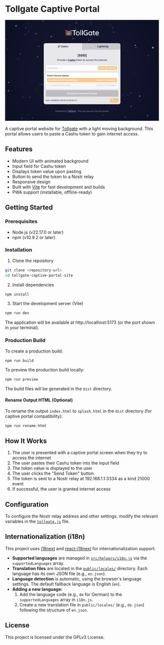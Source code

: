 # Tollgate Captive Portal

![](tollgate-captive-portal.png)

A captive portal website for [Tollgate](https://tollgate.me) with a light moving background. This portal allows users to paste a Cashu token to gain internet access.

## Features

- Modern UI with animated background
- Input field for Cashu token
- Displays token value upon pasting
- Button to send the token to a Nostr relay
- Responsive design
- Built with [Vite](https://vitejs.dev/) for fast development and builds
- PWA support (installable, offline-ready)

## Getting Started

### Prerequisites

- Node.js (v22.17.0 or later)
- npm (v10.9.2 or later)

### Installation

1. Clone the repository
```bash
git clone <repository-url>
cd tollgate-captive-portal-site
```

2. Install dependencies
```bash
npm install
```

3. Start the development server (Vite)
```bash
npm run dev
```

The application will be available at http://localhost:5173 (or the port shown in your terminal).

### Production Build

To create a production build:

```bash
npm run build
```

To preview the production build locally:

```bash
npm run preview
```

The build files will be generated in the `dist` directory.

#### Rename Output HTML (Optional)

To rename the output `index.html` to `splash.html` in the `dist` directory (for captive portal compatibility):

```bash
npm run rename-html
```

## How It Works

1. The user is presented with a captive portal screen when they try to access the internet
2. The user pastes their Cashu token into the input field
3. The token value is displayed to the user
4. The user clicks the "Send Token" button
5. The token is sent to a Nostr relay at 192.168.1.1:3334 as a kind 21000 event
6. If successful, the user is granted internet access

## Configuration

To configure the Nostr relay address and other settings, modify the relevant variables in the [`tollgate.js`](./src/helpers/tollgate.js) file.

## Internationalization (i18n)

This project uses [i18next](https://www.i18next.com/) and [react-i18next](https://react.i18next.com/) for internationalization support.

- **Supported languages** are managed in [`src/helpers/i18n.js`](./src/helpers/i18n.js) via the `supportedLanguages` array.
- **Translation files** are located in the [`public/locales/`](./public/locales/) directory. Each language has its own JSON file (e.g., `en.json`).
- **Language detection** is automatic, using the browser's language settings. The default fallback language is English (`en`).
- **Adding a new language:**
  1. Add the language code (e.g., `de` for German) to the `supportedLanguages` array in `i18n.js`.
  2. Create a new translation file in `public/locales/` (e.g., `de.json`) following the structure of `en.json`.

## License

This project is licensed under the GPLv3 License.
